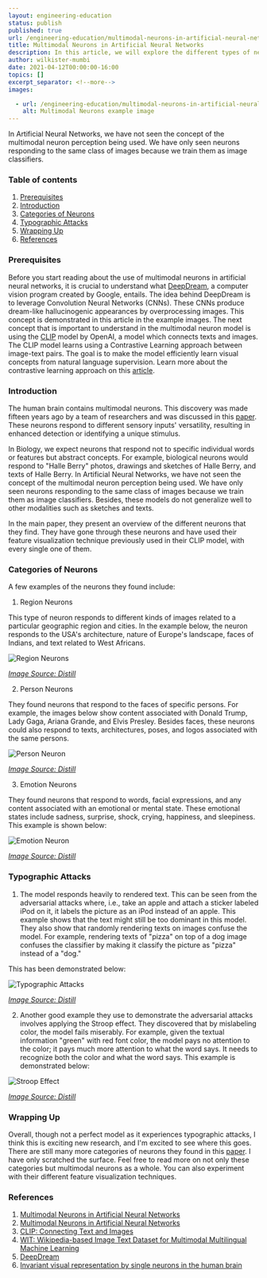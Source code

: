 ```yaml
---
layout: engineering-education
status: publish
published: true
url: /engineering-education/multimodal-neurons-in-artificial-neural-networks/
title: Multimodal Neurons in Artificial Neural Networks
description: In this article, we will explore the different types of neurons in artificial neural networks. 
author: wilkister-mumbi
date: 2021-04-12T00:00:00-16:00
topics: []
excerpt_separator: <!--more-->
images:

  - url: /engineering-education/multimodal-neurons-in-artificial-neural-networks/hero.jpg
    alt: Multimodal Neurons example image
---
```

In Artificial Neural Networks, we have not seen the concept of the multimodal neuron perception being used. We have only seen neurons responding to the same class of images because we train them as image classifiers.
<!--more-->

### Table of contents

1. [Prerequisites](#prerequisites)
2. [Introduction](#introduction)
3. [Categories of Neurons](#categories-of-neurons)
4. [Typographic Attacks](#typographic-attacks)
5. [Wrapping Up](#wrapping-up)
6. [References](#references)

### Prerequisites

Before you start reading about the use of multimodal neurons in artificial neural networks, it is crucial to understand what [DeepDream](https://en.wikipedia.org/wiki/DeepDream), a computer vision program created by Google, entails. The idea behind DeepDream is to leverage Convolution Neural Networks (CNNs). These CNNs produce dream-like hallucinogenic appearances by overprocessing images. This concept is demonstrated in this article in the example images.
The next concept that is important to understand in the multimodal neuron model is using the [CLIP](https://openai.com/blog/clip/) model by OpenAI, a model which connects texts and images. The CLIP model learns using a Contrastive Learning approach between image-text pairs. The goal is to make the model efficiently learn visual concepts from natural language supervision. Learn more about the contrastive learning approach on this [article](https://www.section.io/engineering-education/simclr-a-simple-framework-for-contrastive-learning-of-visual-representations/).

### Introduction

The human brain contains multimodal neurons. This discovery was made fifteen years ago by a team of researchers and was discussed in this [paper](https://www.nature.com/articles/nature03687). These neurons respond to different sensory inputs' versatility, resulting in enhanced detection or identifying a unique stimulus.    

In Biology, we expect neurons that respond not to specific individual words or features but abstract concepts. For example, biological neurons would respond to "Halle Berry" photos, drawings and sketches of Halle Berry, and texts of Halle Berry. In Artificial Neural Networks, we have not seen the concept of the multimodal neuron perception being used. We have only seen neurons responding to the same class of images because we train them as image classifiers. Besides, these models do not generalize well to other modalities such as sketches and texts.

In the main paper, they present an overview of the different neurons that they find. They have gone through these neurons and have used their feature visualization technique previously used in their CLIP model, with every single one of them. 

### Categories of Neurons

A few examples of the neurons they found include:

1. Region Neurons

This type of neuron responds to different kinds of images related to a particular geographic region and cities. In the example below, the neuron responds to the USA's architecture, nature of Europe's landscape, faces of Indians, and text related to West Africans.

![Region Neurons](/engineering-education\multimodal-neurons-in-artificial-neural-networks/region-neuron.PNG)

*[Image Source: Distill](https://distill.pub/2021/multimodal-neurons/)*

2. Person Neurons

They found neurons that respond to the faces of specific persons. For example, the images below show content associated with Donald Trump, Lady Gaga, Ariana Grande, and Elvis Presley. Besides faces, these neurons could also respond to texts, architectures, poses, and logos associated with the same persons. 

![Person Neuron](/engineering-education\multimodal-neurons-in-artificial-neural-networks/person-neuron.PNG)

*[Image Source: Distill](https://distill.pub/2021/multimodal-neurons/)*

3. Emotion Neurons

They found neurons that respond to words, facial expressions, and any content associated with an emotional or mental state. These emotional states include sadness, surprise, shock, crying, happiness, and sleepiness. This example is shown below:

![Emotion Neuron](/engineering-education\multimodal-neurons-in-artificial-neural-networks/emotion-neuron.PNG)

*[Image Source: Distill](https://distill.pub/2021/multimodal-neurons/)*

### Typographic Attacks

1. The model responds heavily to rendered text. This can be seen from the adversarial attacks where, i.e., take an apple and attach a sticker labeled iPod on it, it labels the picture as an iPod instead of an apple. This example shows that the text might still be too dominant in this model. They also show that randomly rendering texts on images confuse the model. For example, rendering texts of "pizza" on top of a dog image confuses the classifier by making it classify the picture as "pizza" instead of a "dog."

This has been demonstrated below: 

![Typographic Attacks](/engineering-education\multimodal-neurons-in-artificial-neural-networks/chihuahua-pizza.PNG)

*[Image Source: Distill](https://distill.pub/2021/multimodal-neurons/#emotion-neurons)*

2. Another good example they use to demonstrate the adversarial attacks involves applying the Stroop effect. They discovered that by mislabeling color, the model fails miserably. For example, given the textual information "green" with red font color, the model pays no attention to the color; it pays much more attention to what the word says. It needs to recognize both the color and what the word says. This example is demonstrated below:

![Stroop Effect](/engineering-education\multimodal-neurons-in-artificial-neural-networks/green-color.PNG)

*[Image Source: Distill](https://distill.pub/2021/multimodal-neurons/#emotion-neurons)*

### Wrapping Up

Overall, though not a perfect model as it experiences typographic attacks, I think this is exciting new research, and I'm excited to see where this goes. There are still many more categories of neurons they found in this [paper](https://openai.com/blog/multimodal-neurons/). I have only scratched the surface. Feel free to read more on not only these categories but multimodal neurons as a whole. You can also experiment with their different feature visualization techniques.

### References

1. [Multimodal Neurons in Artificial Neural Networks](https://openai.com/blog/multimodal-neurons/)
2. [Multimodal Neurons in Artificial Neural Networks](https://distill.pub/2021/multimodal-neurons/)
3. [CLIP: Connecting Text and Images](https://openai.com/blog/clip/)
4. [WIT: Wikipedia-based Image Text Dataset for Multimodal Multilingual Machine Learning](https://arxiv.org/pdf/2103.01913.pdf)
5. [DeepDream](https://en.wikipedia.org/wiki/DeepDream)
6. [Invariant visual representation by single neurons in the human brain](https://www.nature.com/articles/nature03687)

